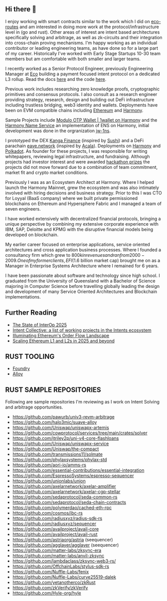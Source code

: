 ## Hi there 👋

<!--
**johnwhitton/johnwhitton** is a ✨ _special_ ✨ repository because its `README.md` (this file) appears on your GitHub profile.

Here are some ideas to get you started:

- 🔭 I’m currently working on ...
- 🌱 I’m currently learning ...
- 👯 I’m looking to collaborate on ...
- 🤔 I’m looking for help with ...
- 💬 Ask me about ...
- 📫 How to reach me: ...
- 😄 Pronouns: ...
- ⚡ Fun fact: ...
-->

I enjoy working with smart contracts similar to the work which I did on [eco-routes](https://github.com/eco/eco-routes/) and am interested in doing more work at the protocol/infrastructure level in (go and rust). Other areas of interest are intent based architectures specifically solving and arbitrage, as well as zk-circuits and their integration into cross-chain proving mechanisms. I'm happy working as an individual contributor or leading engineering teams, as have done so for a large part of my career.  Historically I've worked with Early Stage Startups 10-30 team members but am comfortable with both smaller and larger teams.

I recently worked as a Senior Protocol Engineer, previously Engineering Manager at [Eco](https://eco.com) building a payment focused intent protocol on a dedicated L3 rollup. Read the docs [here](https://docs.eco.com/) and the code [here](https://github.com/eco/eco-routes).

Previous work includes researching zero knowledge proofs, cryptographic primitives and consensus protocols. I also consult as a research engineer providing strategy, research, design and building out DeFi infrastructure including trustless bridging, web3 identity and wallets. Deployments have been on EVM compatible chains including [Ethereum](https://ethereum.org/en/) and [Harmony](https://www.harmony.one/). 

Sample Projects include [Modulo OTP Wallet | 1wallet on Harmony](https://github.com/polymorpher/one-wallet) and the [Harmony Name Service](https://github.com/harmony-name-service/hns-implementation/blob/main/docs/DESIGN.md) an implementation of ENS on Harmony, initial development was done in the orgranization [jw-1ns](https://github.com/orgs/jw-1ns/repositories).

I prototyped the DEX [Kanga Finance](https://github.com/kangafinance) (inspired by [Sushi](https://github.com/sushiswap)) and a DeFi parachain [eave.network](https://github.com/eavenetwork) (inspired by [Acala](https://github.com/acalanetwork)). Deployments on [Harmony](https://www.harmony.one/) and [Polkadot](https://polkadot.network/). As founder for these projects, I was responsible for writing whitepapers, reviewing legal infrastructure, and fundraising. Although projects had investor interest and were awarded [hackathon prizes](https://docs.google.com/presentation/d/1ZGrbKSaAdtzvMzVh0EVFBfUvA4SqiAeYVXGhJN7Orbs/edit#slide=id.g48989ac23a_0_0) the projects did not move forward due to a combination of team commitment, market fit and crypto market conditions.

Previously I was as an Ecosystem Architect at Harmony. Where I helped launch the Harmony Mainnet, grew the ecosystem and was also intimately involved with hiring decisions and business strategy. Prior to this I was CTO for Loyyal (BaaS company) where we built private permissioned blockchains on Ethereum and Hypersphere Fabric and I managed a team of seven engineers.

I have worked extensively with decentralized financial protocols, bringing a unique perspective by combining my extensive corporate experience with IBM, SAP, Deloitte and KPMG with the disruptive financial models being developed on blockchain.

My earlier career focused on enterprise applications, service oriented architectures and cross application business processes. Where I founded a consultancy firm which grew to $800k in revenues and ran from 2000-2009. One of my former clients, EFI ($1.6 billion market cap) brought me on as a Manager in Enterprise Systems Architecture where I remained for 6 years.

I have been passionate about software and technology since high school. I graduated from the University of Queensland with a Bachelor of Science majoring in Computer Science before travelling globally leading the design and development of many Service Oriented Architectures and Blockchain implementations.

## Further Reading

- [The State of InterOp 2025](https://blog.li.fi/the-state-of-interop-2025-4a75d82a9bb9)
- [Intent Collective: a list of working projects in the Intents ecosystem](https://github.com/EnsoFinance/IntentCollective)
- [Illuminating Ethereum's Order Flow Landscape](https://writings.flashbots.net/illuminate-the-order-flow)
- [Scaling Ethereum L1 and L2s in 2025 and beyond](https://vitalik.eth.limo/general/2025/01/23/l1l2future.html)

## RUST TOOLING
- [Foundry](https://book.getfoundry.sh/getting-started/first-steps)
- [Alloy](https://alloy.rs/)

## RUST SAMPLE REPOSITORIES

Following are sample repositories I'm reviewing as I work on Intent Solving and arbitrage opportunities.

- https://github.com/pawurb/univ3-revm-arbitrage
- https://github.com/halo3mic/suave-alloy
- https://github.com/Uniswap/uniswapx-artemis
- https://github.com/cowprotocol/services/tree/main/crates/solver
- https://github.com/jtriley2p/uni-v4-core-flashloans
- https://github.com/Uniswap/uniswapx-service
- https://github.com/Uniswap/the-compact
- https://github.com/transmissions11/solmate
- https://github.com/phylaxsystems/phylax-std 
- https://github.com/aori-io/amms-rs
- https://github.com/essential-contributions/essential-integration
- https://github.com/EspressoSystems/espresso-sequencer
- https://github.com/unionlabs/union
- https://github.com/axelarnetwork/axelar-amplifier
- https://github.com/axelarnetwork/axelar-cgp-stellar
- https://github.com/sedaprotocol/seda-common-rs
- https://github.com/sedaprotocol/seda-chain-contracts
- https://github.com/polymerdao/cached-eth-rpc
- https://github.com/cosmos/ibc-rs
- https://github.com/radiusxyz/radius-sdk-rs
- https://github.com/radiusxyz/sequencer
- https://github.com/availproject/avail-core
- https://github.com/availproject/avail-rust
- https://github.com/astriaorg/astria (seequencer)
- https://github.com/agglayer/agglayer (seequencer)
- https://github.com/matter-labs/zksync-era
- https://github.com/matter-labs/anvil-zksync
- https://github.com/lambdaclass/zksync-web3-rs/
- https://github.com/OffchainLabs/stylus-sdk-rs
- https://github.com/Nuffle-Labs/fenix
- https://github.com/Nuffle-Labs/curve25519-dalek
- https://github.com/yetanotherco/zkRust
- https://github.com/zkVerify/zkVerify
- https://github.com/Hyle-org/hyle

